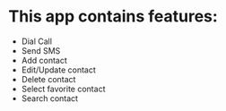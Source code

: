 # This app contains features:
- Dial Call
- Send SMS
- Add contact
- Edit/Update contact
- Delete contact
- Select favorite contact
- Search contact
